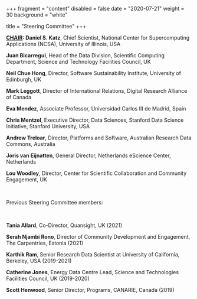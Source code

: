 +++
fragment = "content"
disabled = false
date = "2020-07-21"
weight = 30
background = "white"

title = "Steering Committee"
+++

**[CHAIR](http://www.ncsa.illinois.edu/katz-named-inaugural-resa-steering-committee-chair/): Daniel S. Katz**, Chief Scientist, National Center for Supercomputing Applications (NCSA), University of Illinois, USA

**Juan Bicarregui**, Head of the Data Division, Scientific Computing Department, Science and Technology Facilities Council, UK

**Neil Chue Hong**, Director, Software Sustainability Institute, University of Edinburgh, UK

**Mark Leggott**, Director of International Relations, Digital Research Alliance of Canada

**Eva Mendez**, Associate Professor, Universidad Carlos III de Madrid, Spain

**Chris Mentzel**, Executive Director, Data Sciences, Stanford Data Science Initiative, Stanford University, USA

**Andrew Treloar**, Director,  Platforms and Software, Australian Research Data Commons, Australia

**Joris van Eijnatten**, General Director, Netherlands eScience Center, Netherlands

**Lou Woodley**, Director, Center for Scientific Collaboration and Community Engagement, UK 

<p>&nbsp;</p>
Previous Steering Committee members:
<p>&nbsp;</p>

**Tania Allard**, Co-Director, Quansight, UK (2021)

**Serah Njambi Rono**, Director of Community Development and Engagement, The Carpentries, Estonia (2021)

**Karthik Ram**, Senior Research Data Scientist at University of California, Berkeley, USA (2019-2021)

**Catherine Jones**, Energy Data Centre Lead, Science and Technologies Facilities Council, UK (2019-2020)

**Scott Henwood**, Senior Director, Programs, CANARIE, Canada (2019)





